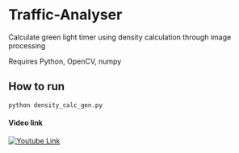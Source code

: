 # Traffic-Analyser
Calculate green light timer using density calculation through image processing

Requires Python, OpenCV, numpy

## How to run
`python density_calc_gen.py`

#### Video link
[![Youtube Link](https://img.youtube.com/vi/5PkaM4Uewos/0.jpg)](https://www.youtube.com/watch?v=5PkaM4Uewos)

